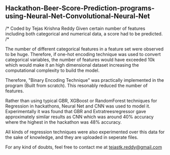 ## Hackathon-Beer-Score-Prediction-programs-using-Neural-Net-Convolutional-Neural-Net

/*
Coded by Tejas Krishna Reddy 
Given certain number of features including both categorical and numerical data, a score had to be predicted.
/*

The number of different categorical features in a feature set were observed to be huge. Therefore, if one-hot encoding technique was used to convert categorical variables, the number of features would have exceeded 10k which would make it an high dimensional dataset increasing the computational complexity to build the model.

Therefore, "Binary Encoding Technique" was practically implemented in the program (Built from scratch). This resonably reduced the number of features.

Rather than using typical GBR, XGBoost or RandomForest techniques for Regression in hackathons, Neural Net and CNN was used to model it. Experimentally it was found that GBR and Extratreesregressor gave approximately similar results as CNN which was around 40% accuracy where the highest in the hackathon was 48% accuracy. 

All kinds of regression techniques were also experimented over this data for the sake of knowledge, and they are uploaded in seperate files.

For any kind of doubts, feel free to contact me at tejastk.reddy@gmail.com
